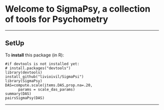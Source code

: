 
# Welcome to SigmaPsy, a collection of tools for Psychometry



* * *

## SetUp

To **install** this package (in R):

    #if devtools is not installed yet: 
    # install.packages("devtools") 
    library(devtools)
    install_github("livioivil/SigmaPsi")
    library(SigmaPsy)
    DAS=compute.scale(items.DAS,prop.na=.20,
          params = scale_das_params)
    summary(DAS)
    pairsSigmaPsy(DAS)
* * *

